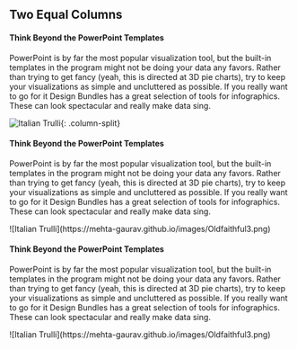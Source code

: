 

## Two Equal Columns

<div class="row-split">

<div class="column-split">

#### Think Beyond the PowerPoint Templates  
PowerPoint is by far the most popular visualization tool, but the built-in templates in the program might not be doing your data any favors. Rather than trying to get fancy (yeah, this is directed at 3D pie charts), try to keep your visualizations as simple and uncluttered as possible. If you really want to go for it Design Bundles has a great selection of tools for infographics. These can look spectacular and really make data sing.

</div>

![Italian Trulli](https://mehta-gaurav.github.io/images/Oldfaithful3.png){: .column-split}

<div class="column-split">

#### Think Beyond the PowerPoint Templates

PowerPoint is by far the most popular visualization tool, but the built-in templates in the program might not be doing your data any favors. Rather than trying to get fancy (yeah, this is directed at 3D pie charts), try to keep your visualizations as simple and uncluttered as possible. If you really want to go for it Design Bundles has a great selection of tools for infographics. These can look spectacular and really make data sing.

</div>

<div class="column-split">![Italian Trulli](https://mehta-gaurav.github.io/images/Oldfaithful3.png)</div>

<div class="column-split">

#### Think Beyond the PowerPoint Templates

PowerPoint is by far the most popular visualization tool, but the built-in templates in the program might not be doing your data any favors. Rather than trying to get fancy (yeah, this is directed at 3D pie charts), try to keep your visualizations as simple and uncluttered as possible. If you really want to go for it Design Bundles has a great selection of tools for infographics. These can look spectacular and really make data sing.

</div>

<div class="column-split">![Italian Trulli](https://mehta-gaurav.github.io/images/Oldfaithful3.png)</div>

</div>
